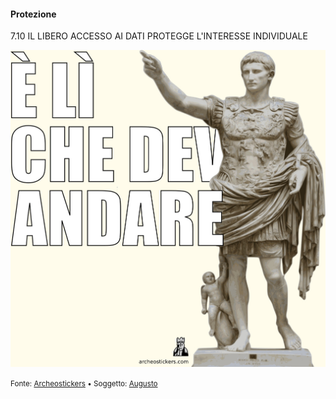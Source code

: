 #### Protezione

<span class="tesi">7.10 IL LIBERO ACCESSO AI DATI PROTEGGE L'INTERESSE INDIVIDUALE</span>

![Archeostickers](../assets/images/20-Augusto.jpg ':size=450x100%')

<small> Fonte: [Archeostickers](https://archeostickers.com/2015/09/23/20-Augusto.html) • Soggetto: [Augusto](https://it.wikipedia.org/wiki/Augusto)</small>
